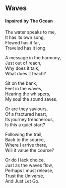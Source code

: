 ## Waves 

#### Inpsired by The Ocean

The water speaks to me,\
It has its own song,\
Flowed has it far,\
Traveled has it long.

A message in the harmony,\
Just out of reach,\
Why does it talk,\
What does it teach?

Sit on the bank,\
Feet in the waves,\
Hearing the whispers,\
My soul the sound saves.

Or are they saviours,\
Of a fractured heart,\
Its journey treacherous,\
Is this a quiet start?

Following the trail,\
Back to the source,\
Where I arrive there,\
Will it value the course?

Or do I lack choice,\
Just as the waves flow,\
Perhaps I must release,\
Trust the Universe,\
And Just Let Go.